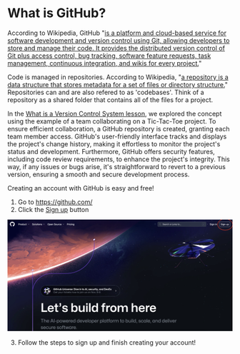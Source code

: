 # What is GitHub?

According to Wikipedia, GitHub "[is a platform and cloud-based service for software development and version control using Git, allowing developers to store and manage their code. It provides the distributed version control of Git plus access control, bug tracking, software feature requests, task management, continuous integration, and wikis for every project.](https://en.wikipedia.org/wiki/GitHub#:~:text=is%20a%20platform,for%20every%20project.)"

Code is managed in repositories. According to Wikipedia, "[a repository is a data structure that stores metadata for a set of files or directory structure.](<https://en.wikipedia.org/wiki/Repository_(version_control)#:~:text=a%20repository%20is%20a%20data%20structure%20that%20stores%20metadata%20for%20a%20set%20of%20files%20or%20directory%20structure.>)" Repositories can and are also refered to as 'codebases'. Think of a repository as a shared folder that contains all of the files for a project.

In the [What is a Version Control System lesson](What-Is-A-Version-Control-System.md), we explored the concept using the example of a team collaborating on a Tic-Tac-Toe project. To ensure efficient collaboration, a GitHub repository is created, granting each team member access. GitHub's user-friendly interface tracks and displays the project's change history, making it effortless to monitor the project's status and development. Furthermore, GitHub offers security features, including code review requirements, to enhance the project's integrity. This way, if any issues or bugs arise, it's straightforward to revert to a previous version, ensuring a smooth and secure development process.

Creating an account with GitHub is easy and free!

1. Go to https://github.com/
2. Click the [Sign up](https://github.com/#:~:text=Sign%20in-,Sign%20up,-GitHub%20Universe%3A%20Dive) button

<img src="assets/github-homepage.png">

3. Follow the steps to sign up and finish creating your account!
